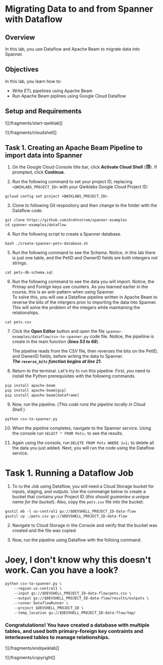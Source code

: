# Migrating Data to and from Spanner with Dataflow

## Overview

In this lab, you use Dataflow and Apache Beam to migrate data into Spanner.

## Objectives

In this lab, you learn how to:
* Write ETL pipelines using Apache Beam
* Run Apache Beam piplines using Google Cloud Dataflow

## Setup and Requirements

![[/fragments/start-qwiklab]]

![[/fragments/cloudshell]]

## Task 1. Creating an Apache Beam Pipeline to import data into Spanner

1. On the Google Cloud Console title bar, click __Activate Cloud Shell__ (![cloud shell icon](img/cloud_shell_icon.png)). If prompted, click __Continue__.

2. Run the following command to set your project ID, replacing `<QWIKLABS_PROJECT_ID>` with your Qwiklabs Google Cloud Project ID:

```
gcloud config set project <QWIKLABS_PROJECT_ID>
```

3. Clone to following Git respository and then change to the folder with the Dataflow code. 

```
git clone https://github.com/drehnstrom/spanner-examples
cd spanner-examples/dataflow
```
4. Run the following script to create a Spanner database. 

```
bash ./create-spanner-pets-database.sh
```

5. Run the following command to see the Schema. Notice, in this lab there is just one table, and the PetID and OwnerID fields are both intergers not strings. 

```
cat pets-db-schema.sql
```

6. Run the following command to see the data you will import. Notice, the Primay and Foreign keys use counters. As you learned earlier in the course, this is an anti-pattern when using Spanner. <div>To solve this, you will use a Dataflow pipeline written in Apache Beam to reverse the bits of the intergers prior to importing the data into Spanner.</div> <div>This will solve the problem of the integers while maintaining the relationships. </div>

```
cat pets.csv
```

7. Click the __Open Editor__ button and open the file `spanner-examples/dataflow/csv-to-spanner.py` code file. Notice, the pipeliine is create in the main function (___lines 53 to 68___). <div>The pipeline reads from the CSV file, then reverses the bits on the PetID, and OwnerID fields, before writing the data to Spanner. </div><div>___The `reverse_bits` function begins at line 21.___</div>  

8. Return to the terminal. Let's try to run this pipeline. First, you need to install the Python prerequisites with the following commands. 

```
pip install apache-beam
pip install apache-beam[gcp]
pip install apache-beam[dataframe]
```

9. Now, run the pipeline. (_This code runs the pipeline locally in Cloud Shell._)

```
python csv-to-spanner.py
```

10. When the pipeline completes, navigate to the Spanner service. Using the console run `SELECT * FROM Pets;` to see the results. 

11. Again using the console, run `DELETE FROM Pets WHERE 1=1;` to delete all the data you just added. Next, you will run the code using the Dataflow service. 

# Task 1. Running a Dataflow Job

1. To ru the Job using Dataflow, you will need a Cloud Storage bucket for inputs, staging, and outputs. Use the commange below to create a bucket that contains your Project ID (_this should guarantee a unique name for the bucket_). Also, copy the `pets.csv` file into the bucket. 

```
gsutil mb -l us-central1 gs://$DEVSHELL_PROJECT_ID-data-flow
gsutil cp ./pets.csv gs://$DEVSHELL_PROJECT_ID-data-flow
```

2. Navigate to Cloud Storage in the Console and verify that the bucket was created and the file was copied. 

3. Now, run the pipeline using Dataflow with the folloing command. 

# Joey, I don't know why this doesn't work. Can you have a look?

```
python csv-to-spanner.py \
    --region us-central1 \
    --input gs://$DEVSHELL_PROJECT_ID-data-flow/pets.csv \
    --output gs://$DEVSHELL_PROJECT_ID-data-flow/results/outputs \
    --runner DataflowRunner \
    --project $DEVSHELL_PROJECT_ID \
    --temp_location gs://$DEVSHELL_PROJECT_ID-data-flow/tmp/
```

### **Congratulations!** You have created a database with multiple tables, and used both primary-foreign key contraints and interleaved tables to manage relationships.


![[/fragments/endqwiklab]]

![[/fragments/copyright]]

